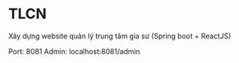 # TLCN
Xây dựng website quản lý trung tâm gia sư (Spring boot + ReactJS)

Port: 8081
Admin: localhost:8081/admin

